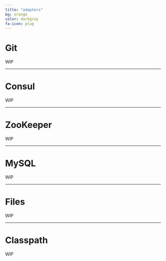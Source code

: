 ```yaml
---
title: "adapters"
bg: orange
color: darkgray
fa-icon: plug
---
```


# Git
WIP

-------------------------


# Consul
WIP

-------------------------


# ZooKeeper
WIP

-------------------------


# MySQL
WIP

-------------------------


# Files
WIP

-------------------------

# Classpath
WIP